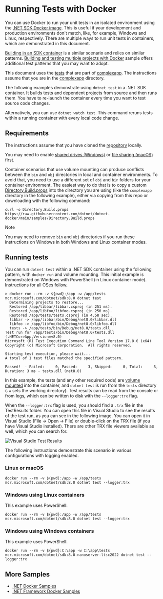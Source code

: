 # Running Tests with Docker

You can use Docker to run your unit tests in an isolated environment using the [.NET SDK Docker image](https://hub.docker.com/_/microsoft-dotnet-sdk/). This is useful if your development and production environments don't match, like, for example, Windows and Linux, respectively. There are multiple ways to run unit tests in containers, which are demonstrated in this document.

[Building in an SDK container](build-in-sdk-container.md) is a similar scenario and relies on similar patterns. [Building and testing multiple projects with Docker](complexapp/README.md) sample offers additional test patterns that you may want to adopt.

This document uses the [tests](complexapp/tests) that are part of [complexapp](complexapp). The instructions assume that you are in the [complexapp](complexapp) directory.

The following examples demonstrate using `dotnet test` in a .NET SDK container. It builds tests and dependent projects from source and then runs them. You have to re-launch the container every time you want to test source code changes.

Alternatively, you can use `dotnet watch test`. This command reruns tests within a running container with every local code change.

## Requirements

The instructions assume that you have cloned the [repository](https://github.com/dotnet/dotnet-docker) locally.

You may need to enable [shared drives (Windows)](https://docs.docker.com/docker-for-windows/#shared-drives) or [file sharing (macOS)](https://docs.docker.com/docker-for-mac/#file-sharing) first.

Container scenarios that use volume mounting can produce conflicts between the `bin` and `obj` directories in local and container environments. To avoid that, you need to use a different set of `obj` and `bin` folders for your container environment. The easiest way to do that is to copy a custom [Directory.Build.props](Directory.Build.props) into the directory you are using (like the `complexapp` directory in the following example), either via copying from this repo or downloading with the following command:

```console
curl -o Directory.Build.props https://raw.githubusercontent.com/dotnet/dotnet-docker/main/samples/Directory.Build.props
```

> [!NOTE]
> You may need to remove `bin` and `obj` directories if you run these instructions on Windows in both Windows and Linux container modes.

## Running tests

You can run `dotnet test` within a .NET SDK container using the following pattern, with `docker run` and volume mounting. This initial example is demonstrated on Windows with PowerShell (in Linux container mode). Instructions for all OSes follow.

```console
> docker run --rm -v ${pwd}:/app -w /app/tests mcr.microsoft.com/dotnet/sdk:8.0 dotnet test
  Determining projects to restore...
  Restored /app/libbar/libbar.csproj (in 251 ms).
  Restored /app/libfoo/libfoo.csproj (in 250 ms).
  Restored /app/tests/tests.csproj (in 4.58 sec).
  libbar -> /app/libbar/bin/Debug/net8.0/libbar.dll
  libfoo -> /app/libfoo/bin/Debug/net8.0/libfoo.dll
  tests -> /app/tests/bin/Debug/net8.0/tests.dll
Test run for /app/tests/bin/Debug/net8.0/tests.dll (.NETCoreApp,Version=v8.0)
Microsoft (R) Test Execution Command Line Tool Version 17.8.0 (x64)
Copyright (c) Microsoft Corporation.  All rights reserved.

Starting test execution, please wait...
A total of 1 test files matched the specified pattern.

Passed!  - Failed:     0, Passed:     3, Skipped:     0, Total:     3, Duration: 3 ms - tests.dll (net8.0)
```

In this example, the tests (and any other required code) are [volume mounted](https://docs.docker.com/engine/admin/volumes/volumes/) into the container, and `dotnet test` is run from the `tests` directory (`-w` sets the working directory). Test results can be read from the console or from logs, which can be written to disk with the `--logger:trx` flag.

When the `--logger:trx` flag is used, you should find a `.trx` file in the TestResults folder. You can open this file in Visual Studio to see the results of the test run, as you can see in the following image. You can open it in Visual Studio (File -> Open -> File) or double-click on the TRX file (if you have Visual Studio installed). There are other TRX file viewers available as well, which you can search for.

![Visual Studio Test Results](https://user-images.githubusercontent.com/2608468/35361940-2f5ab914-0118-11e8-9c40-4f252f4568f0.png)

The following instructions demonstrate this scenario in various configurations with logging enabled.

### Linux or macOS

```console
docker run --rm -v $(pwd):/app -w /app/tests mcr.microsoft.com/dotnet/sdk:8.0 dotnet test --logger:trx
```

### Windows using Linux containers

This example uses PowerShell.

```console
docker run --rm -v ${pwd}:/app -w /app/tests mcr.microsoft.com/dotnet/sdk:8.0 dotnet test --logger:trx
```

### Windows using Windows containers

This example uses PowerShell.

```console
docker run --rm -v ${pwd}:C:\app -w C:\app\tests mcr.microsoft.com/dotnet/sdk:8.0-nanoserver-ltsc2022 dotnet test --logger:trx
```

## More Samples

* [.NET Docker Samples](../README.md)
* [.NET Framework Docker Samples](https://github.com/microsoft/dotnet-framework-docker-samples/)
